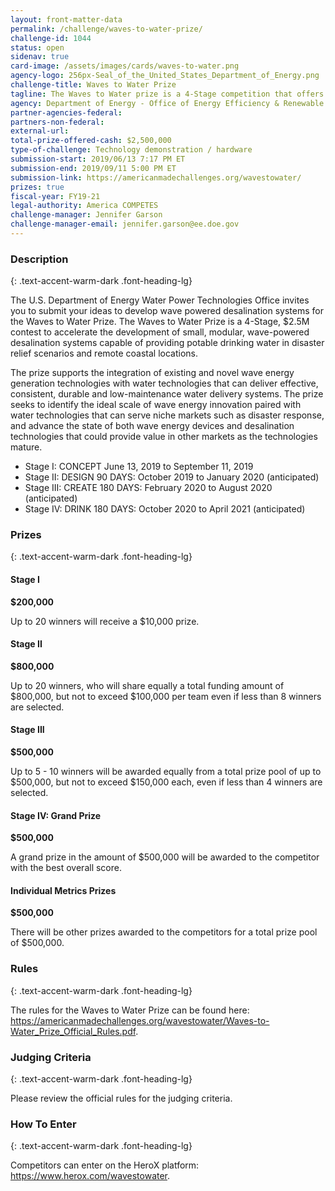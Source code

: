 ```yaml
---
layout: front-matter-data
permalink: /challenge/waves-to-water-prize/
challenge-id: 1044
status: open
sidenav: true
card-image: /assets/images/cards/waves-to-water.png
agency-logo: 256px-Seal_of_the_United_States_Department_of_Energy.png
challenge-title: Waves to Water Prize
tagline: The Waves to Water prize is a 4-Stage competition that offers up to $2.5 million in cash prizes, with a goal to demonstrate small, modular, cost-competitive desalination systems that use the power of ocean waves to provide clean drinking water for disaster recovery and for remote and coastal communities.
agency: Department of Energy - Office of Energy Efficiency & Renewable Energy
partner-agencies-federal: 
partners-non-federal: 
external-url:
total-prize-offered-cash: $2,500,000
type-of-challenge: Technology demonstration / hardware
submission-start: 2019/06/13 7:17 PM ET
submission-end: 2019/09/11 5:00 PM ET
submission-link: https://americanmadechallenges.org/wavestowater/ 
prizes: true
fiscal-year: FY19-21
legal-authority: America COMPETES
challenge-manager: Jennifer Garson
challenge-manager-email: jennifer.garson@ee.doe.gov 
---
```




<!-- Description start -->
### Description
{: .text-accent-warm-dark .font-heading-lg}

<div class="description">
<p>The U.S. Department of Energy Water Power Technologies Office invites you to submit your ideas to develop wave powered desalination systems for the Waves to Water Prize. The Waves to Water Prize is a 4-Stage, $2.5M contest to accelerate the development of small, modular, wave-powered desalination systems capable of providing potable drinking water in disaster relief scenarios and remote coastal locations.</p>
<p>The prize supports the integration of existing and novel wave energy generation technologies with water technologies that can deliver effective, consistent, durable and low-maintenance water delivery systems. The prize seeks to identify the ideal scale of wave energy innovation paired with water technologies that can serve niche markets such as disaster response, and advance the state of both wave energy devices and desalination technologies that could provide value in other markets as the technologies mature.</p>
<ul><li>Stage I: CONCEPT June 13, 2019 to September 11, 2019</li>
<li>Stage II: DESIGN 90 DAYS: October 2019 to January 2020 (anticipated)</li> 
<li>Stage III: CREATE 180 DAYS: February 2020 to August 2020 (anticipated)</li>
<li>Stage IV: DRINK 180 DAYS: October 2020 to April 2021 (anticipated)</li>
</ul>
  </div>

<!-- Prizes start -->
### Prizes
{: .text-accent-warm-dark .font-heading-lg}

<div class="prize-item">
<h4>Stage I</h4>
<p><strong>$200,000</strong></p>
<div class="description">
<p>Up to 20 winners will receive a $10,000 prize.</p>
</div>
</div>
<div class="prize-item">
<h4>Stage II</h4>
<p><strong>$800,000</strong></p>
<div class="description">
<p>Up to 20 winners, who will share equally a total funding amount of $800,000, but not to exceed $100,000 per team even if less than 8 winners are selected.</p>
</div>
</div>
<div class="prize-item">
<h4>Stage III</h4>
<p><strong>$500,000</strong></p>
<div class="description">
<p>Up to 5 - 10 winners will be awarded equally from a total prize pool of up to $500,000, but not to exceed $150,000 each, even if less than 4 winners are selected.</p>
</div>
</div>
<div class="prize-item">
<h4>Stage IV: Grand Prize</h4>
<p><strong>$500,000</strong></p>
<div class="description">
<p>A grand prize in the amount of $500,000 will be awarded to the competitor with the best overall score.</p>
</div>
</div>
<div class="prize-item">
<h4>Individual Metrics Prizes</h4>
<p><strong>$500,000</strong></p>
<div class="description">
<p>There will be other prizes awarded to the competitors for a total prize pool of $500,000.</p>
</div>
</div>

<!-- Rules start -->
### Rules 
{: .text-accent-warm-dark .font-heading-lg}

<div class="rules">
<p>The rules for the Waves to Water Prize can be found here: <a href="https://americanmadechallenges.org/wavestowater/Waves-to-Water_Prize_Official_Rules.pdf" target="_blank" rel="noopener">https://americanmadechallenges.org/wavestowater/Waves-to-Water_Prize_Official_Rules.pdf</a>.</p>
</div>

<!-- Judging start -->
### Judging Criteria
{: .text-accent-warm-dark .font-heading-lg}

<div class="judging-criteria">
<p>Please review the official rules for the judging criteria.</p>
  </div>

<!--  How To Enter start -->
### How To Enter
{: .text-accent-warm-dark .font-heading-lg}

<div class="how-to-enter">
<p>Competitors can enter on the HeroX platform: <a href="https://www.herox.com/wavestowater" target="_blank" rel="noopener">https://www.herox.com/wavestowater</a>.</p>
  </div>
